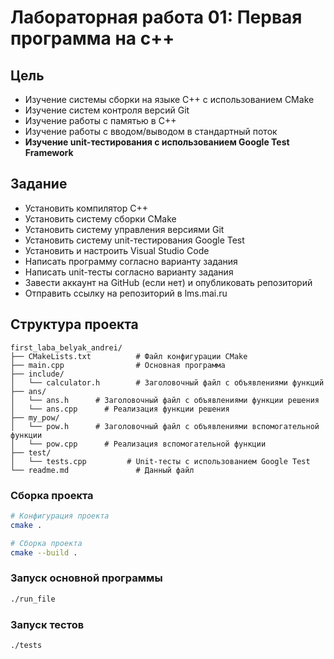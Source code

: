 # Лабораторная работа 01: Первая программа на c++

## Цель

* Изучение системы сборки на языке C++ с использованием CMake
* Изучение систем контроля версий Git
* Изучение работы с памятью в C++
* Изучение работы с вводом/выводом в стандартный поток
* **Изучение unit-тестирования с использованием Google Test Framework**

## Задание

* Установить компилятор C++
* Установить систему сборки CMake
* Установить систему управления версиями Git
* Установить систему unit-тестирования Google Test
* Установить и настроить Visual Studio Code
* Написать программу согласно варианту задания
* Написать unit-тесты согласно варианту задания
* Завести аккаунт на GitHub (если нет) и опубликовать репозиторий
* Отправить ссылку на репозиторий в lms.mai.ru

## Структура проекта

```
first_laba_belyak_andrei/
├── CMakeLists.txt          # Файл конфигурации CMake
├── main.cpp                # Основная программа
├── include/
│   └── calculator.h        # Заголовочный файл с объявлениями функций
├── ans/
│   └── ans.h      # Заголовочный файл с объявлениями функции решения
│   └── ans.cpp      # Реализация функции решения
├── my_pow/
│   └── pow.h      # Заголовочный файл с объявлениями вспомогательной функции
│   └── pow.cpp      # Реализация вспомогательной функции
├── test/
│   └── tests.cpp         # Unit-тесты с использованием Google Test
└── readme.md               # Данный файл
```
### Сборка проекта

```bash
# Конфигурация проекта
cmake .

# Сборка проекта
cmake --build .
```

### Запуск основной программы

```bash
./run_file
```

### Запуск тестов

```bash
./tests
